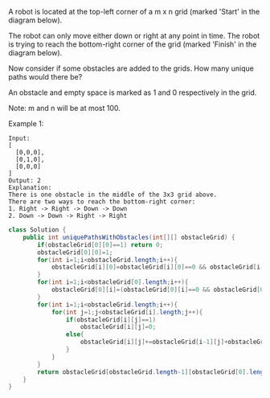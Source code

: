 A robot is located at the top-left corner of a m x n grid (marked 'Start' in the diagram below).

The robot can only move either down or right at any point in time. The robot is trying to reach the bottom-right corner of the grid (marked 'Finish' in the diagram below).

Now consider if some obstacles are added to the grids. How many unique paths would there be?

An obstacle and empty space is marked as 1 and 0 respectively in the grid.

Note: m and n will be at most 100.

Example 1:
```
Input:
[
  [0,0,0],
  [0,1,0],
  [0,0,0]
]
Output: 2
Explanation:
There is one obstacle in the middle of the 3x3 grid above.
There are two ways to reach the bottom-right corner:
1. Right -> Right -> Down -> Down
2. Down -> Down -> Right -> Right
```

```java
class Solution {
    public int uniquePathsWithObstacles(int[][] obstacleGrid) {
        if(obstacleGrid[0][0]==1) return 0;
        obstacleGrid[0][0]=1;
        for(int i=1;i<obstacleGrid.length;i++){
            obstacleGrid[i][0]=obstacleGrid[i][0]==0 && obstacleGrid[i-1][0]==1?1:0;
        }
        for(int i=1;i<obstacleGrid[0].length;i++){
            obstacleGrid[0][i]=(obstacleGrid[0][i]==0 && obstacleGrid[0][i-1]==1)?1:0;
        }
        for(int i=1;i<obstacleGrid.length;i++){
            for(int j=1;j<obstacleGrid[i].length;j++){
                if(obstacleGrid[i][j]==1)
                    obstacleGrid[i][j]=0;
                else{
                    obstacleGrid[i][j]+=obstacleGrid[i-1][j]+obstacleGrid[i][j-1];
                }
            }
        }
        return obstacleGrid[obstacleGrid.length-1][obstacleGrid[0].length-1];
    }
}
```
